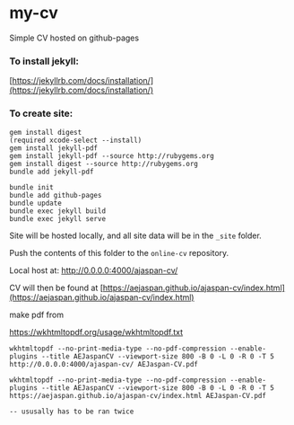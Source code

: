 # my-cv
Simple CV hosted on github-pages


### To install jekyll:


[https://jekyllrb.com/docs/installation/](https://jekyllrb.com/docs/installation/)


### To create site:


```
gem install digest
(required xcode-select --install)
gem install jekyll-pdf
gem install jekyll-pdf --source http://rubygems.org
gem install digest --source http://rubygems.org
bundle add jekyll-pdf
```

```
bundle init
bundle add github-pages
bundle update
bundle exec jekyll build
bundle exec jekyll serve
```


Site will be hosted locally, and all site data will be in the ```_site``` folder.

Push the contents of this folder to the ```online-cv``` repository.

Local host at: http://0.0.0.0:4000/ajaspan-cv/

CV will then be found at [https://aejaspan.github.io/ajaspan-cv/index.html](https://aejaspan.github.io/ajaspan-cv/index.html)


make pdf from 

https://wkhtmltopdf.org/usage/wkhtmltopdf.txt

```
wkhtmltopdf --no-print-media-type --no-pdf-compression --enable-plugins --title AEJaspanCV --viewport-size 800 -B 0 -L 0 -R 0 -T 5 http://0.0.0.0:4000/ajaspan-cv/ AEJaspan-CV.pdf

wkhtmltopdf --no-print-media-type --no-pdf-compression --enable-plugins --title AEJaspanCV --viewport-size 800 -B 0 -L 0 -R 0 -T 5 https://aejaspan.github.io/ajaspan-cv/index.html AEJaspan-CV.pdf

-- ususally has to be ran twice
```